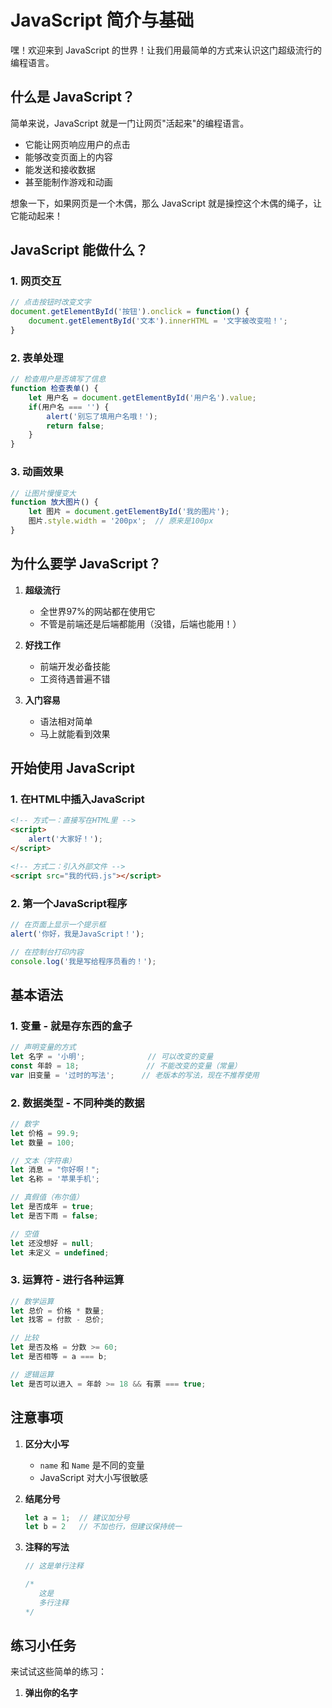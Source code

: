 # JavaScript 简介与基础

嘿！欢迎来到 JavaScript 的世界！让我们用最简单的方式来认识这门超级流行的编程语言。

## 什么是 JavaScript？

简单来说，JavaScript 就是一门让网页"活起来"的编程语言。

- 它能让网页响应用户的点击
- 能够改变页面上的内容
- 能发送和接收数据
- 甚至能制作游戏和动画

想象一下，如果网页是一个木偶，那么 JavaScript 就是操控这个木偶的绳子，让它能动起来！

## JavaScript 能做什么？

### 1. 网页交互
```javascript
// 点击按钮时改变文字
document.getElementById('按钮').onclick = function() {
    document.getElementById('文本').innerHTML = '文字被改变啦！';
}
```

### 2. 表单处理
```javascript
// 检查用户是否填写了信息
function 检查表单() {
    let 用户名 = document.getElementById('用户名').value;
    if(用户名 === '') {
        alert('别忘了填用户名哦！');
        return false;
    }
}
```

### 3. 动画效果
```javascript
// 让图片慢慢变大
function 放大图片() {
    let 图片 = document.getElementById('我的图片');
    图片.style.width = '200px';  // 原来是100px
}
```

## 为什么要学 JavaScript？

1. **超级流行**
   - 全世界97%的网站都在使用它
   - 不管是前端还是后端都能用（没错，后端也能用！）

2. **好找工作**
   - 前端开发必备技能
   - 工资待遇普遍不错

3. **入门容易**
   - 语法相对简单
   - 马上就能看到效果

## 开始使用 JavaScript

### 1. 在HTML中插入JavaScript
```html
<!-- 方式一：直接写在HTML里 -->
<script>
    alert('大家好！');
</script>

<!-- 方式二：引入外部文件 -->
<script src="我的代码.js"></script>
```

### 2. 第一个JavaScript程序
```javascript
// 在页面上显示一个提示框
alert('你好，我是JavaScript！');

// 在控制台打印内容
console.log('我是写给程序员看的！');
```

## 基本语法

### 1. 变量 - 就是存东西的盒子
```javascript
// 声明变量的方式
let 名字 = '小明';              // 可以改变的变量
const 年龄 = 18;               // 不能改变的变量（常量）
var 旧变量 = '过时的写法';      // 老版本的写法，现在不推荐使用
```

### 2. 数据类型 - 不同种类的数据
```javascript
// 数字
let 价格 = 99.9;
let 数量 = 100;

// 文本（字符串）
let 消息 = "你好啊！";
let 名称 = '苹果手机';

// 真假值（布尔值）
let 是否成年 = true;
let 是否下雨 = false;

// 空值
let 还没想好 = null;
let 未定义 = undefined;
```

### 3. 运算符 - 进行各种运算
```javascript
// 数学运算
let 总价 = 价格 * 数量;
let 找零 = 付款 - 总价;

// 比较
let 是否及格 = 分数 >= 60;
let 是否相等 = a === b;

// 逻辑运算
let 是否可以进入 = 年龄 >= 18 && 有票 === true;
```

## 注意事项

1. **区分大小写**
   - `name` 和 `Name` 是不同的变量
   - JavaScript 对大小写很敏感

2. **结尾分号**
   ```javascript
   let a = 1;  // 建议加分号
   let b = 2   // 不加也行，但建议保持统一
   ```

3. **注释的写法**
   ```javascript
   // 这是单行注释
   
   /* 
      这是
      多行注释
   */
   ```

## 练习小任务

来试试这些简单的练习：

1. **弹出你的名字**
```